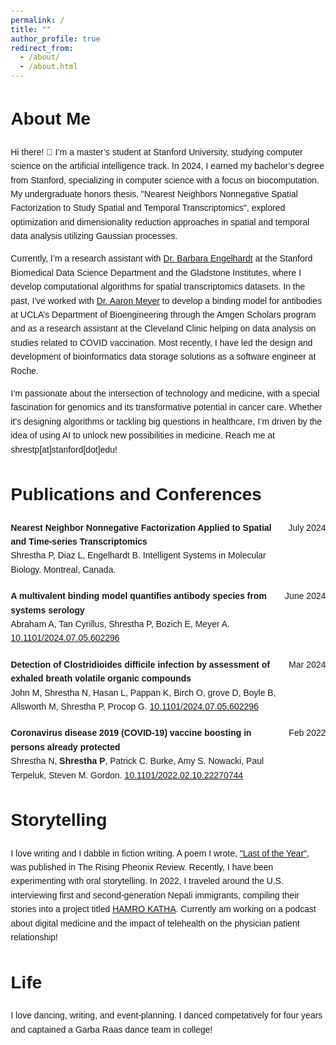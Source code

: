```yaml
---
permalink: /
title: ""
author_profile: true
redirect_from: 
  - /about/
  - /about.html
---
```

<head>
    <meta charset="UTF-8">
    <meta name="viewport" content="width=device-width, initial-scale=1.0">
    <title>Publications</title>
    <style>
        body {
            font-family: Arial, sans-serif;
            line-height: 1.6;
            margin: 20px;
        }
        .publication {
            display: flex;
            justify-content: space-between;
            align-items: flex-start;
            margin-bottom: 20px;
        }
        .publication-title {
            font-weight: bold;
        }
        .publication-details {
            flex-grow: 1;
            margin-right: 20px;
        }
        .publication-date {
            white-space: nowrap;
        }
    </style>
</head>

<div class="header">
  <h1>About Me</h1>
  <p>
  Hi there! 👋 I’m a master’s student at Stanford University, studying computer science on the artificial intelligence track. In 2024, I earned my bachelor’s degree from Stanford, specializing in computer science with a focus on biocomputation. My undergraduate honors thesis, "Nearest Neighbors Nonnegative Spatial Factorization to Study Spatial and Temporal Transcriptomics", explored optimization and dimensionality reduction approaches in spatial and temporal data analysis utilizing Gaussian processes.

  Currently, I’m a research assistant with <a href="https://profiles.stanford.edu/barbara-engelhardt">Dr. Barbara Engelhardt</a> at the Stanford Biomedical Data Science Department and the Gladstone Institutes, where I develop computational algorithms for spatial transcriptomics datasets. In the past, I've worked with <a href="https://samueli.ucla.edu/people/aaron-meyer/">Dr. Aaron Meyer</a> to develop a binding model for antibodies at UCLA’s Department of Bioengineering through the Amgen Scholars program and as a research assistant at the Cleveland Clinic helping on data analysis on studies related to COVID vaccination. Most recently, I have led the design and development of bioinformatics data storage solutions as a software engineer at Roche.

  I’m passionate about the intersection of technology and medicine, with a special fascination for genomics and its transformative potential in cancer care. Whether it's designing algorithms or tackling big questions in healthcare, I’m driven by the idea of using AI to unlock new possibilities in medicine. Reach me at shrestp[at]stanford[dot]edu!
  </p>
</div>

<h1>Publications and Conferences</h1>
    <div class="publication">
        <div class="publication-details">
            <div class="publication-title">Nearest Neighbor Nonnegative Factorization Applied to Spatial and Time-series Transcriptomics</div>
            <div>Shrestha P, Diaz L, Engelhardt B. Intelligent Systems in Molecular Biology. Montreal, Canada.</div>
        </div>
        <div class="publication-date">July 2024</div>
    </div>
    <div class="publication">
        <div class="publication-details">
            <div class="publication-title">A multivalent binding model quantifies antibody species from systems serology</div>
            <div>Abraham A, Tan Cyrillus, Shrestha P, Bozich E, Meyer A. <a href="https://doi.org/10.1101/2024.07.05.602296" target="_blank">10.1101/2024.07.05.602296</a></div>
        </div>
        <div class="publication-date">June 2024</div>
    </div>
    <div class="publication">
        <div class="publication-details">
            <div class="publication-title">Detection of Clostridioides difficile infection by assessment of exhaled breath volatile organic compounds</div>
            <div>John M, Shrestha N, Hasan L, Pappan K, Birch O, grove D, Boyle B, Allsworth M, Shrestha P, Procop G. <a href="https://doi.org/10.1101/2024.07.05.602296" target="_blank">10.1101/2024.07.05.602296</a></div>
        </div>
        <div class="publication-date">Mar 2024</div>
    </div>
    <div class="publication">
        <div class="publication-details">
            <div class="publication-title">Coronavirus disease 2019 (COVID-19) vaccine boosting in persons already protected</div>
            <div>Shrestha N, <b>Shrestha P</b>, Patrick C. Burke, Amy S. Nowacki, Paul Terpeluk, Steven M. Gordon. <a href="https://doi.org/10.1101/2022.02.10.22270744" target="_blank">10.1101/2022.02.10.22270744</a></div>
        </div>
        <div class="publication-date">Feb 2022</div>
    </div>

<div class="header">
  <h1>Storytelling</h1>
  <p>
  I love writing and I dabble in fiction writing. A poem I wrote, <a href="https://therisingphoenixreview.com/2023/01/09/last-of-the-year-by-priyanka-shrestha/"> "Last of the Year"</a>, was published in The Rising Pheonix Review. Recently, I have been experimenting with oral storytelling. In 2022, I traveled around the U.S. interviewing first and second-generation Nepali immigrants, compiling their stories into a project titled <a href="https://www.hamrokathacollection.com/">HAMRO KATHA</a>. Currently am working on a podcast about digital medicine and the impact of telehealth on the physician patient relationship!
  </p>
</div>

<div class="header">
  <h1>Life</h1>
  <p>I love dancing, writing, and event-planning. I danced competatively for four years and captained a Garba Raas dance team in college!</p>
</div>
